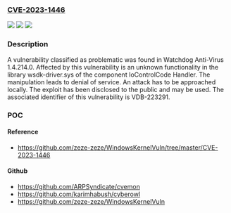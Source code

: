 ### [CVE-2023-1446](https://cve.mitre.org/cgi-bin/cvename.cgi?name=CVE-2023-1446)
![](https://img.shields.io/static/v1?label=Product&message=Anti-Virus&color=blue)
![](https://img.shields.io/static/v1?label=Version&message=%3D%201.4.214.0%20&color=brighgreen)
![](https://img.shields.io/static/v1?label=Vulnerability&message=CWE-404%20Denial%20of%20Service&color=brighgreen)

### Description

A vulnerability classified as problematic was found in Watchdog Anti-Virus 1.4.214.0. Affected by this vulnerability is an unknown functionality in the library wsdk-driver.sys of the component IoControlCode Handler. The manipulation leads to denial of service. An attack has to be approached locally. The exploit has been disclosed to the public and may be used. The associated identifier of this vulnerability is VDB-223291.

### POC

#### Reference
- https://github.com/zeze-zeze/WindowsKernelVuln/tree/master/CVE-2023-1446

#### Github
- https://github.com/ARPSyndicate/cvemon
- https://github.com/karimhabush/cyberowl
- https://github.com/zeze-zeze/WindowsKernelVuln

